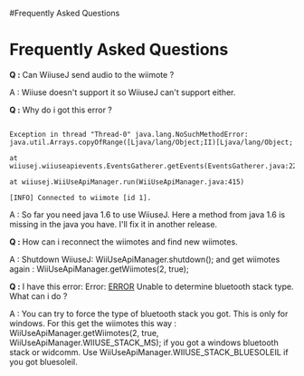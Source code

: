 #Frequently Asked Questions

# Frequently Asked Questions #

**Q :** Can WiiuseJ send audio to the wiimote ?

A : Wiiuse doesn't support it so WiiuseJ can't support either.


**Q :** Why do i got this error ?
```

Exception in thread "Thread-0" java.lang.NoSuchMethodError: java.util.Arrays.copyOfRange([Ljava/lang/Object;II)[Ljava/lang/Object;

at wiiusej.wiiuseapievents.EventsGatherer.getEvents(EventsGatherer.java:227)

at wiiusej.WiiUseApiManager.run(WiiUseApiManager.java:415)

[INFO] Connected to wiimote [id 1].

```

A : So far you need java 1.6 to use WiiuseJ. Here a method from java 1.6 is missing in the java you have. I'll fix it in another release.


**Q :** How can i reconnect the wiimotes and find new wiimotes.

A : Shutdown WiiuseJ: WiiUseApiManager.shutdown(); and get wiimotes again : WiiUseApiManager.getWiimotes(2, true);


**Q :** I have this error: Error: [ERROR](ERROR.md) Unable to
determine bluetooth stack type. What can i do ?

A : You can try to force the type of bluetooth stack you got. This is only for windows. For this get the wiimotes this way : WiiUseApiManager.getWiimotes(2, true, WiiUseApiManager.WIIUSE\_STACK\_MS);   if you got a windows bluetooth stack or widcomm. Use WiiUseApiManager.WIIUSE\_STACK\_BLUESOLEIL  if you got bluesoleil.